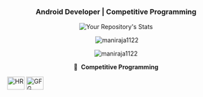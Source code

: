 <div align="center">


<h3>Android Developer | Competitive Programming</h3>

</div>
<div align="center">

![Your Repository's Stats](https://github-readme-stats-sigma-five.vercel.app/api/top-langs/?username=maniraja1122&theme=blue-green)

<p>&nbsp;<img src="https://github-readme-stats-sigma-five.vercel.app/api?username=maniraja1122&show_icons=true&locale=en" alt="maniraja1122" /></p>

<p><img src="https://github-readme-streak-stats.herokuapp.com/?user=maniraja1122&" alt="maniraja1122" /></p>

🔗 &nbsp;**Competitive Programming**
<p align="left">
<a href="https://www.hackerrank.com/Mani1122" target="blank"><img align="center" src="https://cdn.worldvectorlogo.com/logos/hackerrank.svg" alt="HR" height="30" width="40" /></a>
<a href="https://auth.geeksforgeeks.org/user/mani1122/practice" target="blank"><img align="center" src="https://media.geeksforgeeks.org/wp-content/cdn-uploads/20190710102234/download3.png" alt="GFG" height="30" width="40" /></a>



</div>
